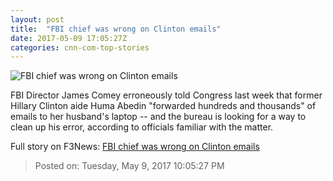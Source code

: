 ```yaml
---
layout: post
title:  "FBI chief was wrong on Clinton emails"
date: 2017-05-09 17:05:27Z
categories: cnn-com-top-stories
---
```


![FBI chief was wrong on Clinton emails](http://i2.cdn.cnn.com/cnnnext/dam/assets/170309164539-james-comey-0908-super-tease.jpg)

FBI Director James Comey erroneously told Congress last week that former Hillary Clinton aide Huma Abedin "forwarded hundreds and thousands" of emails to her husband's laptop -- and the bureau is looking for a way to clean up his error, according to officials familiar with the matter.


Full story on F3News: [FBI chief was wrong on Clinton emails](http://www.f3nws.com/n/bkHqsB)

> Posted on: Tuesday, May 9, 2017 10:05:27 PM
